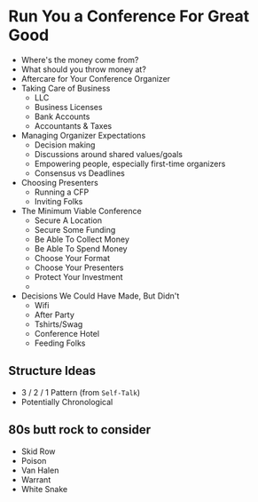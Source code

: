 # Run You a Conference For Great Good
- Where's the money come from?
- What should you throw money at?
- Aftercare for Your Conference Organizer
- Taking Care of Business
    + LLC
    + Business Licenses
    + Bank Accounts
    + Accountants & Taxes
- Managing Organizer Expectations
    + Decision making
    + Discussions around shared values/goals
    + Empowering people, especially first-time organizers
    + Consensus vs Deadlines
- Choosing Presenters
    + Running a CFP
    + Inviting Folks
- The Minimum Viable Conference
    + Secure A Location
    + Secure Some Funding
    + Be Able To Collect Money
    + Be Able To Spend Money
    + Choose Your Format
    + Choose Your Presenters
    + Protect Your Investment
    +
- Decisions We Could Have Made, But Didn't
    + Wifi
    + After Party
    + Tshirts/Swag
    + Conference Hotel
    + Feeding Folks

## Structure Ideas
- 3 / 2 / 1 Pattern (from `Self-Talk`)
- Potentially Chronological

## 80s butt rock to consider
- Skid Row
- Poison
- Van Halen
- Warrant
- White Snake

